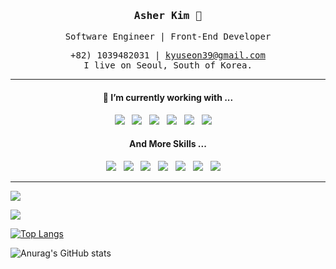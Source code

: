 <div align='center'>
 <h3><samp><strong>Asher Kim</strong> 👋 </samp></h3>

 <samp>Software Engineer | Front-End Developer</samp><br/>
 
 <samp>+82) 1039482031 | kyuseon39@gmail.com</samp><br/>
 <samp>I live on Seoul, South of Korea.</samp>
 
 
 <hr>
 
 <h4>🧐  I’m currently working with ...</h4>

 <p>
   <img src="https://img.shields.io/badge/React-20232A?style=for-the-badge&logo=react&logoColor=61DAFB" />&nbsp;&nbsp;
   <img src="https://img.shields.io/badge/Next.Js-20232A?style=for-the-badge&logo=Next.js&logoColor=61DAFB" />&nbsp;&nbsp;
   <img src="https://img.shields.io/badge/JavaScript-F7DF1E?style=for-the-badge&logo=javascript&logoColor=black" />&nbsp;&nbsp;
   <img src="https://img.shields.io/badge/TypeScript-3073C0?style=for-the-badge&logo=typescript&logoColor=white" />&nbsp;&nbsp;
   <img src="https://img.shields.io/badge/CSS3-1572B6?&style=for-the-badge&logo=css3&logoColor=white" />&nbsp;&nbsp;
   <img src="https://img.shields.io/badge/sass%20-%23cc6699.svg?&style=for-the-badge&logo=sass&logoColor=white" />&nbsp;&nbsp;&nbsp;&nbsp;
 </p>
 
 <h4>And More Skills ...</h4>

 <p>
  
   <img src="https://img.shields.io/badge/AWS-20232A?style=for-the-badge&logo=Amazon AWS&logoColor=61DAFB" />&nbsp;&nbsp;
   <img src="https://img.shields.io/badge/Styled Components-20232A?style=for-the-badge&logo=styled-components&logoColor=61DAFB" />&nbsp;&nbsp;
   <img src="https://img.shields.io/badge/Tailwind CSS-20232A?style=for-the-badge&logo=Tailwind CSS&logoColor=61DAFB" />&nbsp;&nbsp;
   <img src="https://img.shields.io/badge/Mobx-F7DF1E?style=for-the-badge&logo=mobx&logoColor=black" />&nbsp;&nbsp;
   <img src="https://img.shields.io/badge/redux-3073C0?style=for-the-badge&logo=redux&logoColor=white" />&nbsp;&nbsp;
   <img src="https://img.shields.io/badge/recoil-1572B6?&style=for-the-badge&logo=React&logoColor=white" />&nbsp;&nbsp;
   <img src="https://img.shields.io/badge/swr%20-%23cc6699.svg?&style=for-the-badge&logo=swc&logoColor=white" />&nbsp;&nbsp;&nbsp;&nbsp;
 </p>
 
</div>

<hr>

<a href="https://velog.io/@ashekruu"><img src="https://img.shields.io/badge/Velog-3DDC84?style=flat&logo=Blogger&logoColor=white"/></a>

<img src="https://img.shields.io/badge/React-61DAFB?style=flat&logo=React&logoColor=white"/>

 [![Top Langs](https://github-readme-stats.vercel.app/api/top-langs/?username=asherkuu&layout=compact)]()
 
 ![Anurag's GitHub stats](https://github-readme-stats.vercel.app/api?username=asherkuu&show_icons=true&theme=radical)
